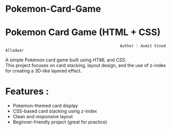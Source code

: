   # Pokemon-Card-Game

 # Pokemon Card Game (HTML + CSS)
                                                      Author : Asmit Vinod Alladwar

A simple Pokémon card game built using *HTML* and *CSS*.  
This project focuses on card stacking, layout design, and the use of z-index for creating a 3D-like layered effect.


# Features :
- Pokemon-themed card display
- CSS-based card stacking using z-index
- Clean and responsive layout
- Beginner-friendly project (great for practice)

